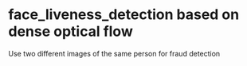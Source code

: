# face_liveness_detection based on dense optical flow


Use two different images of the same person for fraud detection
